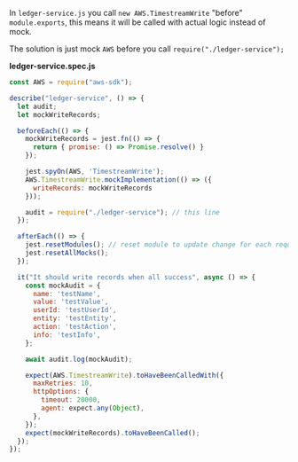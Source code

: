 In `ledger-service.js` you call `new AWS.TimestreamWrite` "before" `module.exports`, this means it will be called with actual logic instead of mock.

The solution is just mock `AWS` before you call `require("./ledger-service");`

**ledger-service.spec.js**

```js
const AWS = require("aws-sdk");

describe("ledger-service", () => {
  let audit;
  let mockWriteRecords;

  beforeEach(() => {
    mockWriteRecords = jest.fn(() => {
      return { promise: () => Promise.resolve() }
    });

    jest.spyOn(AWS, 'TimestreamWrite');
    AWS.TimestreamWrite.mockImplementation(() => ({
      writeRecords: mockWriteRecords
    }));

    audit = require("./ledger-service"); // this line
  });

  afterEach(() => {
    jest.resetModules(); // reset module to update change for each require call
    jest.resetAllMocks();
  });

  it("It should write records when all success", async () => {
    const mockAudit = {
      name: 'testName',
      value: 'testValue',
      userId: 'testUserId',
      entity: 'testEntity',
      action: 'testAction',
      info: 'testInfo',
    };

    await audit.log(mockAudit);

    expect(AWS.TimestreamWrite).toHaveBeenCalledWith({
      maxRetries: 10,
      httpOptions: {
        timeout: 20000,
        agent: expect.any(Object),
      },
    });
    expect(mockWriteRecords).toHaveBeenCalled();
  });
});

```
